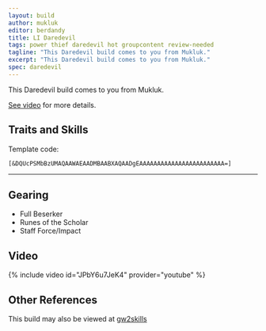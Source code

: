 ```yaml
---
layout: build
author: mukluk
editor: berdandy
title: LI Daredevil
tags: power thief daredevil hot groupcontent review-needed
tagline: "This Daredevil build comes to you from Mukluk."
excerpt: "This Daredevil build comes to you from Mukluk."
spec: daredevil
---
```


This Daredevil build comes to you from Mukluk.

[See video](https://www.youtube.com/watch?v=JPbY6u7JeK4) for more details.

## Traits and Skills

Template code:

`[&DQUcPSMbBzUMAQAAWAEAADMBAABXAQAADgEAAAAAAAAAAAAAAAAAAAAAAAA=]`

---

<div
  data-armory-embed='skills'
  data-armory-ids='13027,13064,13046,13062,13132'
>
</div>
<div
  data-armory-embed='specializations'
  data-armory-ids='28,35,7'
  data-armory-28-traits='1245,1704,1269'
  data-armory-35-traits='1268,1272,1904'
  data-armory-7-traits='1933,1884,2047'
>
</div>


## Gearing

- Full Beserker
- Runes of the Scholar
- Staff Force/Impact


## Video
{% include video id="JPbY6u7JeK4" provider="youtube" %}

## Other References

This build may also be viewed at [gw2skills](http://gw2skills.net/editor/?PaUAYlFwyYYsL2JO6LbtaA-zRIYRUwXG1mAVUA2OA-e)

